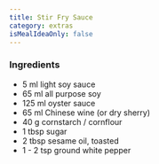 ```yaml
---
title: Stir Fry Sauce
category: extras
isMealIdeaOnly: false
---
```


### Ingredients

- 5 ml light soy sauce
- 65 ml all purpose soy
- 125 ml oyster sauce
- 65 ml Chinese wine (or dry sherry)
- 40 g cornstarch / cornflour
- 1 tbsp sugar
- 2 tbsp sesame oil, toasted
- 1 - 2 tsp ground white pepper
